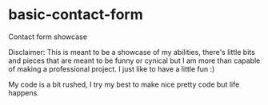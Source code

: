 # basic-contact-form
Contact form showcase

Disclaimer: This is meant to be a showcase of my abilities, there's little bits and pieces that are meant to be funny or cynical but I am more than capable of making a professional project. 
I just like to have a little fun :)

My code is a bit rushed, I try my best to make nice pretty code but life happens.
